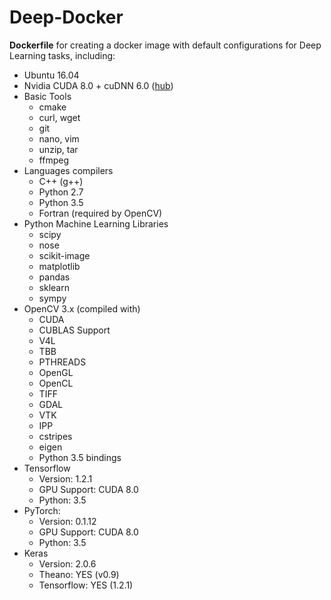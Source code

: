 # Deep-Docker

**Dockerfile** for creating a docker image with default configurations for Deep Learning tasks, including:

* Ubuntu 16.04
* Nvidia CUDA 8.0 + cuDNN 6.0 ([hub](https://gitlab.com/nvidia/cuda/blob/ubuntu16.04/8.0/devel/cudnn6/Dockerfile))
* Basic Tools
    * cmake
    * curl, wget
    * git
    * nano, vim
    * unzip, tar
    * ffmpeg
* Languages compilers
    * C++ (g++)
    * Python 2.7
    * Python 3.5
    * Fortran (required by OpenCV)
* Python Machine Learning Libraries
    * scipy
	* nose
    * scikit-image
    * matplotlib
    * pandas
    * sklearn
    * sympy
* OpenCV 3.x (compiled with)
    * CUDA 
    * CUBLAS Support
    * V4L
    * TBB
    * PTHREADS
    * OpenGL
    * OpenCL
    * TIFF
    * GDAL
    * VTK
    * IPP
    * cstripes
    * eigen
    * Python 3.5 bindings
* Tensorflow
    * Version: 1.2.1
    * GPU Support: CUDA 8.0
    * Python: 3.5
* PyTorch:
    * Version: 0.1.12
    * GPU Support: CUDA 8.0
    * Python: 3.5
* Keras
    * Version: 2.0.6
    * Theano: YES (v0.9)
    * Tensorflow: YES (1.2.1)
